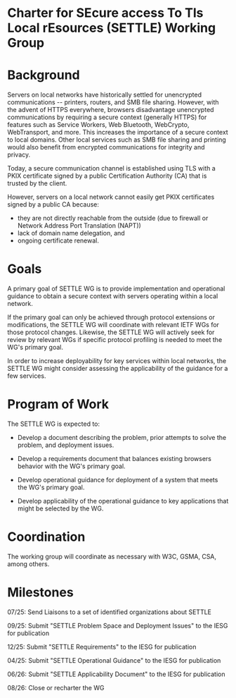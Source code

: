 # Charter for SEcure access To Tls Local rEsources (SETTLE) Working Group

# Background

Servers on local networks have historically settled for unencrypted
communications -- printers, routers, and SMB file sharing.
However, with the advent of HTTPS everywhere, browsers disadvantage
unencrypted communications by requiring a secure context (generally
HTTPS) for features such as Service Workers, Web Bluetooth, WebCrypto,
WebTransport, and more. This increases the importance of a secure
context to local domains. Other local services such as SMB file sharing and
printing would also benefit from encrypted communications for integrity and
privacy.

Today, a secure communication channel is established using TLS with a PKIX
certificate signed by a public Certification Authority (CA) that is trusted
by the client.

However, servers on a local network cannot easily get PKIX
certificates signed by a public CA because:

  * they are not directly reachable from the outside (due to firewall or Network Address
Port Translation (NAPT))
  * lack of domain name delegation, and
  * ongoing certificate renewal.

# Goals

A primary goal of SETTLE WG is to provide implementation and operational
guidance to obtain a secure context with servers operating within a local
network.

If the primary goal can only be achieved through protocol extensions or modifications,
the SETTLE WG will coordinate with relevant IETF WGs for those protocol changes. Likewise,
the SETTLE WG will actively seek for review by relevant WGs if specific protocol
profiling is needed to meet the WG's primary goal.

In order to increase deployability for key services within local networks, the SETTLE WG
might consider assessing the applicability of the guidance for a few services.

# Program of Work

The SETTLE WG is expected to:

* Develop a document describing the problem, prior attempts to solve the problem, and deployment
issues.

* Develop a requirements document that balances existing browsers behavior with the WG's primary goal.

* Develop operational guidance for deployment of a system that meets the WG's primary goal.

* Develop applicability of the operational guidance to key applications that might be selected by the WG.

# Coordination

The working group will coordinate as necessary with W3C, GSMA, CSA, among others.

# Milestones

07/25: Send Liaisons to a set of identified organizations about SETTLE

09/25: Submit "SETTLE Problem Space and Deployment Issues" to the IESG for publication

12/25: Submit "SETTLE Requirements" to the IESG for publication

04/25: Submit "SETTLE Operational Guidance" to the IESG for publication

06/26: Submit "SETTLE Applicability Document" to the IESG for publication

08/26: Close or recharter the WG
